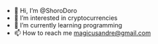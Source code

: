 - 👋 Hi, I’m @ShoroDoro
- 👀 I’m interested in cryptocurrencies
- 🌱 I’m currently learning programming 
- 📫 How to reach me  magicusandre@gmail.com

<!---
ShoroDoro/ShoroDoro is a ✨ special ✨ repository because its `README.md` (this file) appears on your GitHub profile.
You can click the Preview link to take a look at your changes.
--->
